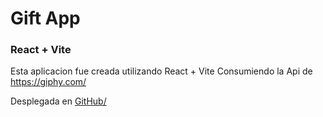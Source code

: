 # Gift App
### React + Vite
Esta aplicacion fue creada utilizando React + Vite
Consumiendo la Api de https://giphy.com/

Desplegada en [GitHub/](https://priscilla-rojas.github.io/GiftApp/)
